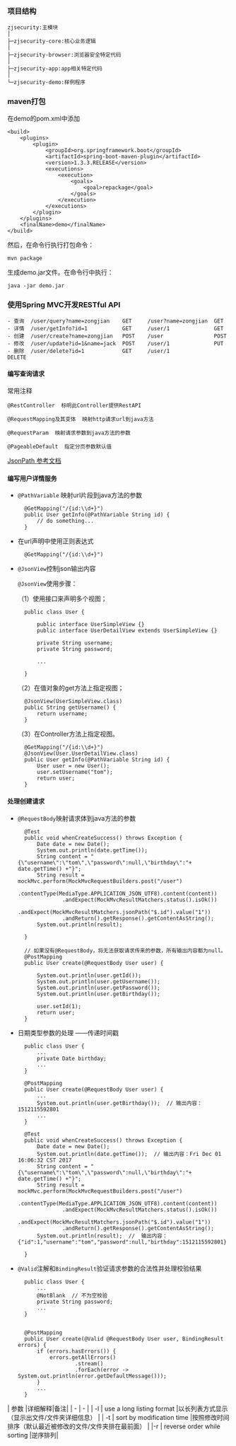 ### 项目结构

	zjsecurity:主模块
	│  
	├─zjsecurity-core:核心业务逻辑
	│              
	├─zjsecurity-browser:浏览器安全特定代码
	│              
	├─zjsecurity-app:app相关特定代码
	│              
	└─zjsecurity-demo:样例程序

### maven打包

在demo的pom.xml中添加

    <build>
        <plugins>
            <plugin>
                <groupId>org.springframework.boot</groupId>
                <artifactId>spring-boot-maven-plugin</artifactId>
                <version>1.3.3.RELEASE</version>
                <executions>
                    <execution>
                        <goals>
                            <goal>repackage</goal>
                        </goals>
                    </execution>
                </executions>
            </plugin>
        </plugins>
        <finalName>demo</finalName>
    </build>

然后，在命令行执行打包命令：

    mvn package
    
生成demo.jar文件。在命令行中执行：

    java -jar demo.jar


### 使用Spring MVC开发RESTful API

	- 查询  /user/query?name=zongjian    GET     /user?name=zongjian  GET
	- 详情  /user/getInfo?id=1           GET     /user/1              GET
	- 创建  /user/create?name=zongjian   POST    /user                POST
	- 修改  /user/update?id=1&name=jack  POST    /user/1              PUT
	- 删除  /user/delete?id=1            GET     /user/1              DELETE

#### 编写查询请求

常用注释

	@RestController  标明此Controller提供RestAPI

	@RequestMapping及其变体  映射http请求url到java方法

	@RequestParam  映射请求参数到java方法的参数

	@PageableDefault  指定分页参数默认值

[JsonPath 参考文档](https://github.com/json-path/JsonPath "JsonPath")

#### 编写用户详情服务

- `@PathVariable`  映射url片段到java方法的参数

 		@GetMapping("/{id:\\d+}")
		public User getInfo(@PathVariable String id) {
			// do something...
		}

- 在url声明中使用正则表达式

		@GetMapping("/{id:\\d+}")

- `@JsonView`控制json输出内容

 	`@JsonView`使用步骤：

	（1）使用接口来声明多个视图；

		public class User {
		
		    public interface UserSimpleView {}
		    public interface UserDetailView extends UserSimpleView {}
		
		    private String username;
		    private String password;
		
			...
	
		}

	（2）在值对象的get方法上指定视图；

		@JsonView(UserSimpleView.class)
		public String getUsername() {
		    return username;
		}

	（3）在Controller方法上指定视图。

		@GetMapping("/{id:\\d+}")
		@JsonView(User.UserDetailView.class)
		public User getInfo(@PathVariable String id) {
		    User user = new User();
		    user.setUsername("tom");
		    return user;
		}


#### 处理创建请求

- `@RequestBody`映射请求体到java方法的参数

		@Test
		public void whenCreateSuccess() throws Exception {
		    Date date = new Date();
		    System.out.println(date.getTime());
		    String content = "{\"username\":\"tom\",\"password\":null,\"birthday\":"+ date.getTime() +"}";
		    String result = mockMvc.perform(MockMvcRequestBuilders.post("/user")
		            .contentType(MediaType.APPLICATION_JSON_UTF8).content(content))
		            .andExpect(MockMvcResultMatchers.status().isOk())
		            .andExpect(MockMvcResultMatchers.jsonPath("$.id").value("1"))
		            .andReturn().getResponse().getContentAsString();
		    System.out.println(result);
		
		}

		// 如果没有@RequestBody，将无法获取请求传来的参数，所有输出内容都为null。
		@PostMapping
	    public User create(@RequestBody User user) {
	
	        System.out.println(user.getId());
	        System.out.println(user.getUsername());
	        System.out.println(user.getPassword());
	        System.out.println(user.getBirthday());
	
	        user.setId(1);
	        return user;
	    }

- 日期类型参数的处理 ——传递时间戳

		public class User {
		    ...
		    private Date birthday;
			...
		}

		@PostMapping
	    public User create(@RequestBody User user) {
			...
	        System.out.println(user.getBirthday());  // 输出内容：1512115592801
			...
	    }

		@Test
		public void whenCreateSuccess() throws Exception {
		    Date date = new Date();
		    System.out.println(date.getTime());  // 输出内容：Fri Dec 01 16:06:32 CST 2017
		    String content = "{\"username\":\"tom\",\"password\":null,\"birthday\":"+ date.getTime() +"}";
		    String result = mockMvc.perform(MockMvcRequestBuilders.post("/user")
		            .contentType(MediaType.APPLICATION_JSON_UTF8).content(content))
		            .andExpect(MockMvcResultMatchers.status().isOk())
		            .andExpect(MockMvcResultMatchers.jsonPath("$.id").value("1"))
		            .andReturn().getResponse().getContentAsString();
		    System.out.println(result);  //  输出内容：{"id":1,"username":"tom","password":null,"birthday":1512115592801}
		
		}

- `@Valid`注解和`BindingResult`验证请求参数的合法性并处理校验结果

		public class User {
		    ...
		    @NotBlank  // 不为空校验
		    private String password;
		    ...
		}


		@PostMapping
	    public User create(@Valid @RequestBody User user, BindingResult errors) {
	        if (errors.hasErrors()) {
	            errors.getAllErrors()
	                    .stream()
	                    .forEach(error -> System.out.println(error.getDefaultMessage()));
	        }
			...
	    }
        
        


| 参数 |详细解释|备注| 
| - | - | 
| -l | use a long listing format |以长列表方式显示（显示出文件/文件夹详细信息） | 
| -t | sort by modification time |按照修改时间排序（默认最近被修改的文件/文件夹排在最前面） | 
|-r | reverse order while sorting |逆序排列|